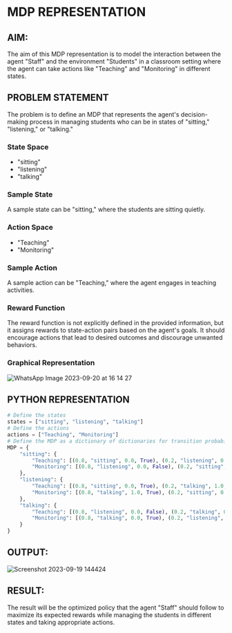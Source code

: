 # MDP REPRESENTATION 
## AIM:
The aim of this MDP representation is to model the interaction between the agent "Staff" and the environment "Students" in a classroom setting where the agent can take actions like "Teaching" and "Monitoring" in different states.

## PROBLEM STATEMENT
The problem is to define an MDP that represents the agent's decision-making process in managing students who can be in states of "sitting," "listening," or "talking."

### State Space
- "sitting"
- "listening"
- "talking"

### Sample State
A sample state can be "sitting," where the students are sitting quietly.

### Action Space
- "Teaching"
- "Monitoring"

### Sample Action
A sample action can be "Teaching," where the agent engages in teaching activities.

### Reward Function
The reward function is not explicitly defined in the provided information, but it assigns rewards to state-action pairs based on the agent's goals. It should encourage actions that lead to desired outcomes and discourage unwanted behaviors.

### Graphical Representation
![WhatsApp Image 2023-09-20 at 16 14 27](https://github.com/arunraj2002/mdp-representation/assets/75235747/b7e6c164-71f2-4e60-8cc5-72b6f33a3942)

## PYTHON REPRESENTATION
```python
# Define the states
states = ["sitting", "listening", "talking"]
# Define the actions
actions = ["Teaching", "Monitoring"]
# Define the MDP as a dictionary of dictionaries for transition probabilities and rewards
MDP = {
    "sitting": {
        "Teaching": [(0.8, "sitting", 0.0, True), (0.2, "listening", 0.0, False)],
        "Monitoring": [(0.8, "listening", 0.0, False), (0.2, "sitting", 0.0, True)]
    },
    "listening": {
        "Teaching": [(0.8, "sitting", 0.0, True), (0.2, "talking", 1.0, True)],
        "Monitoring": [(0.8, "talking", 1.0, True), (0.2, "sitting", 0.0, True)]
    },
    "talking": {
        "Teaching": [(0.8, "listening", 0.0, False), (0.2, "talking", 0.0, True)],
        "Monitoring": [(0.8, "talking", 0.0, True), (0.2, "listening", 0.0, False)]
    }
}
```
## OUTPUT:
![Screenshot 2023-09-19 144424](https://github.com/arunraj2002/mdp-representation/assets/75235747/0ac5d5ef-9e58-48ae-bfa7-437fc8c08b8a)
## RESULT:
The result will be the optimized policy that the agent "Staff" should follow to maximize its expected rewards while managing the students in different states and taking appropriate actions.
